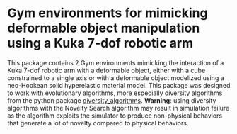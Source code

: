 # Gym environments for mimicking deformable object manipulation using a Kuka 7-dof robotic arm

This package contains 2 Gym environments mimicking the interaction of a Kuka 7-dof robotic arm with a deformable object, either with a cube constrained to a single axis or with a deformable object modelized using a neo-Hookean solid hyperelastic material model.
This package was designed to work with evolutionary algorithms, more especially diversity algorithms from the python package [diversity_algorithms](https://github.com/robotsthatdream/diversity_algorithms).
__Warning__: using diversity algorithms with the Novelty Search algorithm may result in simulation failure as the algorithm exploits the simulator to produce non-physical behaviors that generate a lot of novelty compared to physical behaviors.
